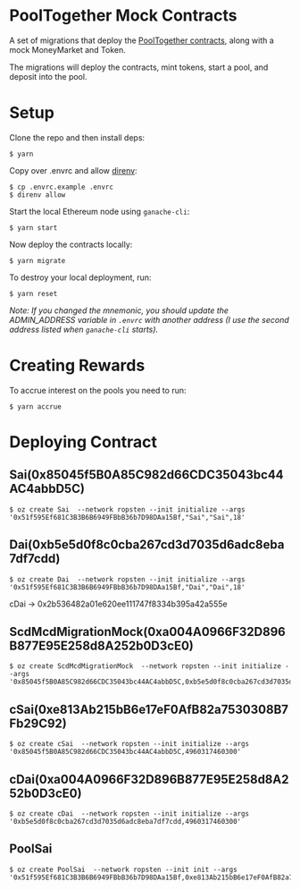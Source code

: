 # PoolTogether Mock Contracts

A set of migrations that deploy the [PoolTogether contracts](https://github.com/pooltogether/pooltogether-contracts), along with a mock MoneyMarket and Token.

The migrations will deploy the contracts, mint tokens, start a pool, and deposit into the pool.

# Setup

Clone the repo and then install deps:

```
$ yarn
```

Copy over .envrc and allow [direnv](https://direnv.net/):

```
$ cp .envrc.example .envrc
$ direnv allow
```

Start the local Ethereum node using `ganache-cli`:

```
$ yarn start
```

Now deploy the contracts locally:

```
$ yarn migrate
```

To destroy your local deployment, run:

```
$ yarn reset
```

*Note: If you changed the mnemonic, you should update the ADMIN_ADDRESS variable in `.envrc` with another address (I use the second address listed when `ganache-cli` starts).*

# Creating Rewards

To accrue interest on the pools you need to run:

```
$ yarn accrue
```

# Deploying Contract
## Sai(0x85045f5B0A85C982d66CDC35043bc44AC4abbD5C)
```
$ oz create Sai  --network ropsten --init initialize --args '0x51f595Ef681C3B3B6B6949FBbB36b7D98DAa15Bf,"Sai","Sai",18'
```
## Dai(0xb5e5d0f8c0cba267cd3d7035d6adc8eba7df7cdd)
```
$ oz create Dai  --network ropsten --init initialize --args '0x51f595Ef681C3B3B6B6949FBbB36b7D98DAa15Bf,"Dai","Dai",18'
```
cDai -> 0x2b536482a01e620ee111747f8334b395a42a555e
## ScdMcdMigrationMock(0xa004A0966F32D896B877E95E258d8A252b0D3cE0)
```
$ oz create ScdMcdMigrationMock  --network ropsten --init initialize --args '0x85045f5B0A85C982d66CDC35043bc44AC4abbD5C,0xb5e5d0f8c0cba267cd3d7035d6adc8eba7df7cdd'
```
## cSai(0xe813Ab215bB6e17eF0AfB82a7530308B7Fb29C92)
```
$ oz create cSai  --network ropsten --init initialize --args '0x85045f5B0A85C982d66CDC35043bc44AC4abbD5C,4960317460300'
```
## cDai(0xa004A0966F32D896B877E95E258d8A252b0D3cE0)
```
$ oz create cDai  --network ropsten --init initialize --args '0xb5e5d0f8c0cba267cd3d7035d6adc8eba7df7cdd,4960317460300'
```
## PoolSai
```
$ oz create PoolSai  --network ropsten --init init --args '0x51f595Ef681C3B3B6B6949FBbB36b7D98DAa15Bf,0xe813Ab215bB6e17eF0AfB82a7530308B7Fb29C92,50000000000000000,0x51f595Ef681C3B3B6B6949FBbB36b7D98DAa15Bf,40,1'
```